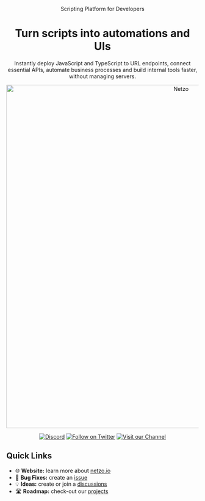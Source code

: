 
<p align="center">Scripting Platform for Developers</p>
<h1 align="center">Turn scripts into automations and UIs</h1>
<p align="center"">
Instantly deploy JavaScript and TypeScript to URL endpoints, connect essential APIs, automate business processes and build internal tools faster, without managing servers.
</p>

<p align="center">
  <a href="https://netzo.io" rel="noopener" target="_blank">
    <img width="900" src="https://github.com/netzo/website/blob/1e86197ed16eadd4c0695271cadba8c1c7bdf562/src/public/images/home/save-hundreds-of-developer-hours.gif" alt="Netzo" />
  </a>
</p>
  
<div align="center">
  
[![Discord](https://discord.com/api/guilds/790465167523577887/widget.png)](https://discord.gg/tbDUpRQCTk)
[![Follow on Twitter](https://img.shields.io/twitter/follow/netzoio.svg?label=follow+netzoio)](https://twitter.com/netzoio)
[![Visit our Channel](https://img.shields.io/youtube/channel/views/UCHFSTwM7-ZjeJRI0RwtlFmg)](https://www.youtube.com/channel/UCHFSTwM7-ZjeJRI0RwtlFmg)
</div>

## Quick Links
- 🌐 **Website:** learn more about [netzo.io](https://netzo.io)
- 🐛 **Bug Fixes:** create an [issue](https://github.com/netzo/netzo/issues)
- 💡 **Ideas:** create or join a [discussions](https://github.com/netzo/netzo/discussions)
- 🛣️ **Roadmap:** check-out our [projects](https://github.com/netzo/netzo/projects)
